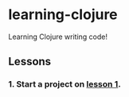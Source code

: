 # learning-clojure
Learning Clojure writing code!

## Lessons
### 1. Start a project on [lesson 1](doc/lesson-01.md).
